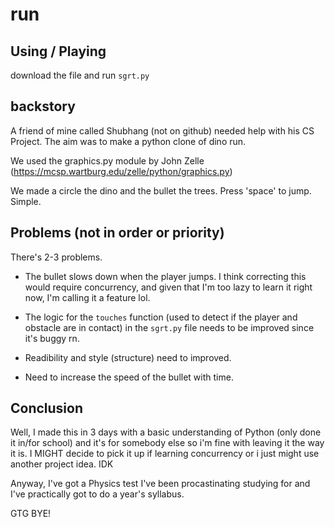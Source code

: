 # run

## Using / Playing
download the file and run ```sgrt.py```

## backstory
A friend of mine called Shubhang (not on github) needed help with his CS Project. 
The aim was to make a python clone of dino run. 

We used the graphics.py module by John Zelle (https://mcsp.wartburg.edu/zelle/python/graphics.py)

We made a circle the dino and the bullet the trees. Press 'space' to jump. Simple. 

## Problems (not in order or priority)
There's 2-3 problems.
 - The bullet slows down when the player jumps. I think correcting this would require concurrency, 
 and given that I'm too lazy to learn it right now, I'm calling it a feature lol. 
 
 - The logic for the ```touches``` function (used to detect if the player and obstacle are in contact) in the ```sgrt.py``` file needs to be improved since it's buggy rn. 
 
 - Readibility and style (structure) need to improved.
 
 - Need to increase the speed of the bullet with time. 

## Conclusion
Well, I made this in 3 days with a basic understanding of Python (only done it in/for school) and it's for somebody else so i'm fine with leaving it the way it is. I MIGHT decide to pick it up if learning concurrency or i just might use another project idea. IDK
 
Anyway, I've got a Physics test I've been procastinating studying for and I've practically got to do a year's syllabus. 

GTG BYE!
 

